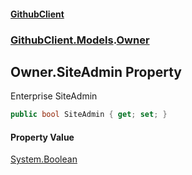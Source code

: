 #### [GithubClient](index 'index')
### [GithubClient.Models](GithubClient.Models 'GithubClient.Models').[Owner](GithubClient.Models.Owner 'GithubClient.Models.Owner')

## Owner.SiteAdmin Property

Enterprise SiteAdmin

```csharp
public bool SiteAdmin { get; set; }
```

#### Property Value
[System.Boolean](https://docs.microsoft.com/en-us/dotnet/api/System.Boolean 'System.Boolean')